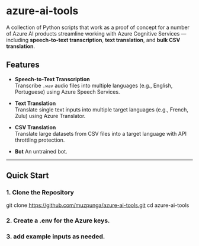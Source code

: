 # azure-ai-tools

A collection of Python scripts that work as a proof of concept for a number of Azure AI products streamline working with Azure Cognitive Services — including **speech-to-text transcription**, **text translation**, and **bulk CSV translation**.

## Features

- **Speech-to-Text Transcription**  
  Transcribe `.wav` audio files into multiple languages (e.g., English, Portuguese) using Azure Speech Services.

- **Text Translation**  
  Translate single text inputs into multiple target languages (e.g., French, Zulu) using Azure Translator.

- **CSV Translation**  
  Translate large datasets from CSV files into a target language with API throttling protection.

- **Bot**
  An untrained bot.

---

## Quick Start

### 1. Clone the Repository
git clone https://github.com/muzpunga/azure-ai-tools.git
cd azure-ai-tools

### 2. Create a .env for the Azure keys.

### 3. add example inputs as needed.
